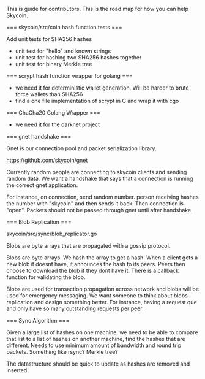 This is guide for contributors. This is the road map for how you can help Skycoin.

=== skycoin/src/coin hash function tests ===

Add unit tests for SHA256 hashes
- unit test for "hello" and known strings
- unit test for hashing two SHA256 hashes together
- unit test for binary Merkle tree
 
===  scrypt hash function wrapper for golang ===

- we need it for deterministic wallet generation. Will be harder to brute force wallets than SHA256
- find a one file implementation of scrypt in C and wrap it with cgo

=== ChaCha20 Golang Wrapper ===

- we need it for the darknet project

=== gnet handshake ===

Gnet is our connection pool and packet serialization library.

https://github.com/skycoin/gnet

Currently random people are connecting to skycoin clients and sending random data. We want a handshake that says that a connection is running the correct gnet application. 

For instance, on connection, send random number. person receiving hashes the number with "skycoin" and then sends it back. Then connection is "open". Packets should not be passed through gnet until after handshake.

=== Blob Replication ===

skycoin/src/sync/blob_replicator.go

Blobs are byte arrays that are propagated with a gossip protocol.

Blobs are byte arrays. We hash the array to get a hash. When a client gets a new blob it doesnt have, it announces the hash to its peers. Peers then choose to download the blob if they dont have it. There is a callback function for validating the blob.

Blobs are used for transaction propagation across network and blobs will be used for emergency messaging. We want someone to think about blobs replication and design something better. For instance, having a request que and only have so many outstanding requests per peer.

=== Sync Algorithm ===

Given a large list of hashes on one machine, we need to be able to compare that list to a list of hashes on another machine, find the hashes that are different. Needs to use minimum amount of bandwidth and round trip packets. Something like rsync? Merkle tree?

The datastructure should be quick to update as hashes are removed and inserted.